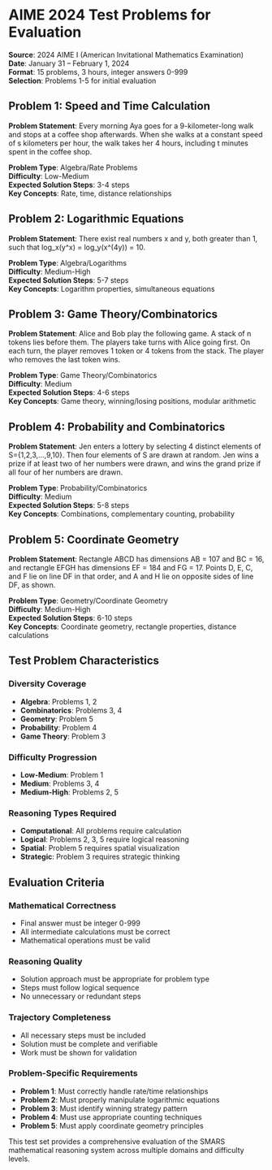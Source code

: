 # AIME 2024 Test Problems for Evaluation

**Source**: 2024 AIME I (American Invitational Mathematics Examination)  
**Date**: January 31 – February 1, 2024  
**Format**: 15 problems, 3 hours, integer answers 0-999  
**Selection**: Problems 1-5 for initial evaluation

## Problem 1: Speed and Time Calculation

**Problem Statement**: Every morning Aya goes for a 9-kilometer-long walk and stops at a coffee shop afterwards. When she walks at a constant speed of s kilometers per hour, the walk takes her 4 hours, including t minutes spent in the coffee shop.

**Problem Type**: Algebra/Rate Problems  
**Difficulty**: Low-Medium  
**Expected Solution Steps**: 3-4 steps  
**Key Concepts**: Rate, time, distance relationships

## Problem 2: Logarithmic Equations

**Problem Statement**: There exist real numbers x and y, both greater than 1, such that log_x(y^x) = log_y(x^(4y)) = 10.

**Problem Type**: Algebra/Logarithms  
**Difficulty**: Medium-High  
**Expected Solution Steps**: 5-7 steps  
**Key Concepts**: Logarithm properties, simultaneous equations

## Problem 3: Game Theory/Combinatorics

**Problem Statement**: Alice and Bob play the following game. A stack of n tokens lies before them. The players take turns with Alice going first. On each turn, the player removes 1 token or 4 tokens from the stack. The player who removes the last token wins.

**Problem Type**: Game Theory/Combinatorics  
**Difficulty**: Medium  
**Expected Solution Steps**: 4-6 steps  
**Key Concepts**: Game theory, winning/losing positions, modular arithmetic

## Problem 4: Probability and Combinatorics

**Problem Statement**: Jen enters a lottery by selecting 4 distinct elements of S={1,2,3,…,9,10}. Then four elements of S are drawn at random. Jen wins a prize if at least two of her numbers were drawn, and wins the grand prize if all four of her numbers are drawn.

**Problem Type**: Probability/Combinatorics  
**Difficulty**: Medium  
**Expected Solution Steps**: 5-8 steps  
**Key Concepts**: Combinations, complementary counting, probability

## Problem 5: Coordinate Geometry

**Problem Statement**: Rectangle ABCD has dimensions AB = 107 and BC = 16, and rectangle EFGH has dimensions EF = 184 and FG = 17. Points D, E, C, and F lie on line DF in that order, and A and H lie on opposite sides of line DF, as shown.

**Problem Type**: Geometry/Coordinate Geometry  
**Difficulty**: Medium-High  
**Expected Solution Steps**: 6-10 steps  
**Key Concepts**: Coordinate geometry, rectangle properties, distance calculations

## Test Problem Characteristics

### Diversity Coverage
- **Algebra**: Problems 1, 2
- **Combinatorics**: Problems 3, 4  
- **Geometry**: Problem 5
- **Probability**: Problem 4
- **Game Theory**: Problem 3

### Difficulty Progression
- **Low-Medium**: Problem 1
- **Medium**: Problems 3, 4
- **Medium-High**: Problems 2, 5

### Reasoning Types Required
- **Computational**: All problems require calculation
- **Logical**: Problems 2, 3, 5 require logical reasoning
- **Spatial**: Problem 5 requires spatial visualization
- **Strategic**: Problem 3 requires strategic thinking

## Evaluation Criteria

### Mathematical Correctness
- Final answer must be integer 0-999
- All intermediate calculations must be correct
- Mathematical operations must be valid

### Reasoning Quality
- Solution approach must be appropriate for problem type
- Steps must follow logical sequence
- No unnecessary or redundant steps

### Trajectory Completeness
- All necessary steps must be included
- Solution must be complete and verifiable
- Work must be shown for validation

### Problem-Specific Requirements
- **Problem 1**: Must correctly handle rate/time relationships
- **Problem 2**: Must properly manipulate logarithmic equations
- **Problem 3**: Must identify winning strategy pattern
- **Problem 4**: Must use appropriate counting techniques
- **Problem 5**: Must apply coordinate geometry principles

This test set provides a comprehensive evaluation of the SMARS mathematical reasoning system across multiple domains and difficulty levels.